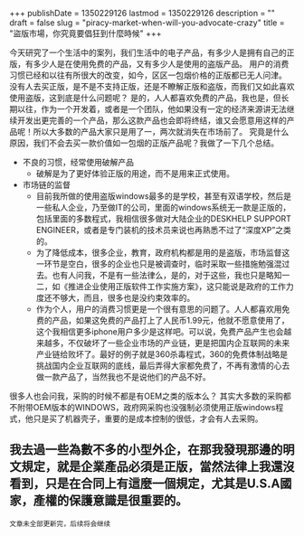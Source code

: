 +++
publishDate = 1350229126
lastmod = 1350229126
description = ""
draft = false
slug = "piracy-market-when-will-you-advocate-crazy"
title = "盜版市場，你究竟要倡狂到什麼時候"
+++

今天研究了一个生活中的案列，我们生活中的电子产品，有多少人是拥有自己的正版，有多少人是在使用免费的产品，又有多少人是使用的盗版产品。
用户的消费习惯已经和以往有所很大的改变，如今，区区一包烟价格的正版都已无人问津。
没有人去买正版，是不是不支持正版，还是不瞭解正版和盗版，而我们又如此喜欢使用盗版，这到底是什么问题呢？
是的，人人都喜欢免费的产品，我也是，但长期以往，作为一个开发着，或者是一个团队，他如果没有一定的经济来源讲无法继续开发出更完善的一个产品，那么这款产品也会即将终结，谁又会愿意用这样的产品呢！所以大多数的产品大家只是用了一，两次就消失在市场前了。
究竟是什么原因，我们不会去买一款价值如一包烟的正版产品呢？我做了一下几个总结。

* 不良的习惯，经常使用破解产品
  * 破解是为了更好体验正版的用途，而不是用来正式使用。
* 市场链的监督
  * 目前我所做的使用盗版windows最多的是学校，甚至有双语学校，然后是一些私人企业，乃至做IT的公司，里面的windows系统无一款是正版的，包括里面的多数程式，我相信很多做对大陆企业的DESKHELP SUPPORT ENGINEER，或者是专门装机的技术员来说也再熟悉不过了“深度XP”之类的。
  * 为了降低成本，很多企业，教育，政府机构都是用的是盗版，市场监督这一环节是空白，很多的企业也只是被调查时，临时采取一些措施勉强混过去。也有人问我，不是有一些法律么，是的，对于这些，我也只是略知一二，如《推进企业使用正版软件工作实施方案》，这只能说是政府的工作力度还不够大，而且，很多也是没约束效率的。
  * 作为个人，用户的消费习惯更是一个很有意思的问题了。人人都喜欢用免费的产品，如果这免费的产品打上了人民币1.99元，他就不愿意使用了，这个我相信更多iphone用户多少是这样吧。可以说，免费产品产生也会越来越多，不仅破坏了一些企业市场的产业链，更是把国内企互联网的未来产业链给败坏了。最好的例子就是360杀毒程式，360的免费体制战略是挑战国内企业互联网的底线，最后弄得大家都免费了，不再有激情的心去做一款产品了，当然我也不是说他们的产品不好。

很多人也会问我，采购的时候不都是有OEM之类的版本么？
其实大多数的采购都不附带OEM版本的WINDOWS，政府网采购也没强制必须使用正版windows程式，他只是买了机器壳子，重要的是成本控制的很低，才会有人去采购。

我去過一些為數不多的小型外企，在那我發現那邊的明文規定，就是企業產品必須是正版，當然法律上我還沒看到，只是在合同上有這麼一個規定，尤其是U.S.A國家，產權的保護意識是很重要的。
---

```
文章未全部更新完，后续将会继续
```